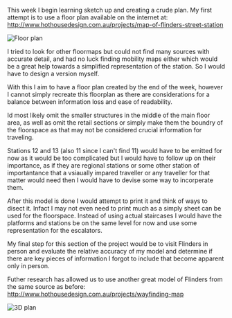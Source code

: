 This week I begin learning sketch up and creating a crude plan.
My first attempt is to use a floor plan available on the internet at: http://www.hothousedesign.com.au/projects/map-of-flinders-street-station

![Floor plan](http://www.hothousedesign.com.au/images/work/maps/flinders_street_concourse.png)

I tried to look for other floormaps but could not find many sources with accurate detail, and had no
luck finding mobility maps either which would be a great help towards a simplified representation of the station.
So I would have to design a version myself.

With this I aim to have a floor plan created by the end of the week, however I cannot simply recreate this floorplan
as there are considerations for a balance between information loss and ease of readability.

Id most likely omit the smaller structures in the middle of the main floor area, as well as omit the retail sections
or simply make them the boundry of the floorspace as that may not be considered crucial information for traveling.

Stations 12 and 13 (also 11 since I can't find 11) would have to be emitted for now as it would be too complicated
but I would have to follow up on their importance, as if they are regional stations or some other station of importantance
that a vsiaually impared traveller or any traveller for that matter would need then I would have to devise some way
to incorperate them.

After this model is done I would attempt to print it and think of ways to disect it. Infact I may not even need to print much
as a simply sheet can be used for the floorspace. Instead of using actual staircases I would have the platforms and stations
be on the same level for now and use some representation for the escalators.

My final step for this section of the project would be to visit Flinders in person and evaluate the relative accuracy of my
model and determine if there are key pieces of information I forgot to include that become apparent only in person.

Futher research has allowed us to use another great model of Flinders from the same source as before: http://www.hothousedesign.com.au/projects/wayfinding-map

![3D plan](http://www.hothousedesign.com.au/images/work/maps/Flinders_street_isometric_2.png)
